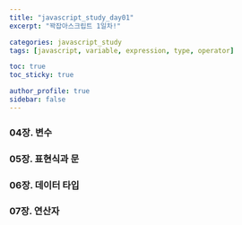 ```yaml
---
title: "javascript_study_day01"
excerpt: "꽉잡아스크립트 1일차!"

categories: javascript_study
tags: [javascript, variable, expression, type, operator]

toc: true
toc_sticky: true

author_profile: true
sidebar: false
---
```


### 04장. 변수

### 05장. 표현식과 문

### 06장. 데이터 타입

### 07장. 연산자
